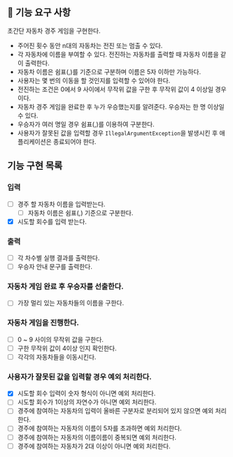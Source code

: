 ## 🚀 기능 요구 사항

초간단 자동차 경주 게임을 구현한다.

- 주어진 횟수 동안 n대의 자동차는 전진 또는 멈출 수 있다.
- 각 자동차에 이름을 부여할 수 있다. 전진하는 자동차를 출력할 때 자동차 이름을 같이 출력한다.
- 자동차 이름은 쉼표(,)를 기준으로 구분하며 이름은 5자 이하만 가능하다.
- 사용자는 몇 번의 이동을 할 것인지를 입력할 수 있어야 한다.
- 전진하는 조건은 0에서 9 사이에서 무작위 값을 구한 후 무작위 값이 4 이상일 경우이다.
- 자동차 경주 게임을 완료한 후 누가 우승했는지를 알려준다. 우승자는 한 명 이상일 수 있다.
- 우승자가 여러 명일 경우 쉼표(,)를 이용하여 구분한다.
- 사용자가 잘못된 값을 입력할 경우 `IllegalArgumentException`을 발생시킨 후 애플리케이션은 종료되어야 한다.

## 기능 구현 목록

### 입력

- [ ] 경주 할 자동차 이름을 입력받는다.
  - [ ] 자동차 이름은 쉼표(,) 기준으로 구분한다.
- [x] 시도할 회수를 입력 받는다.

### 출력

- [ ] 각 차수별 실행 결과를 출력한다.
- [ ] 우승자 안내 문구를 출력한다.

### 자동차 게임 완료 후 우승자를 선출한다.

- [ ] 가장 멀리 있는 자동차들의 이름을 구한다.

### 자동차 게임을 진행한다.

- [ ] 0 ~ 9 사이의 무작위 값을 구한다.
- [ ] 구한 무작위 값이 4이상 인지 확인한다.
- [ ] 각각의 자동차들을 이동시킨다.

### 사용자가 잘못된 값을 입력할 경우 예외 처리한다.

- [x] 시도할 회수 입력이 숫자 형식이 아니면 예외 처리한다.
- [ ] 시도할 회수가 1이상의 자연수가 아니면 예외 처리한다.
- [ ] 경주에 참여하는 자동차의 입력이 올바른 구분자로 분리되어 있지 않으면 예외 처리한다.
- [ ] 경주에 참여하는 자동차의 이름이 5자를 초과하면 예외 처리한다.
- [ ] 경주에 참여하는 자동차의 이름이름이 중복되면 예외 처리한다.
- [ ] 경주에 참여하는 자동차가 2대 이상이 아니면 예외 처리한다.

